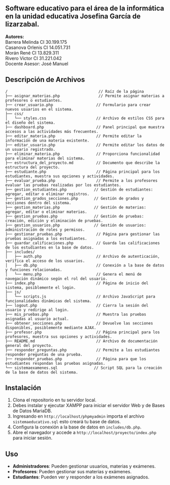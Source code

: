 ## Software educativo para el área de la informática en la unidad educativa Josefina García de lizarzabal.
**Autores:**  
Barrera Melinda CI 30.199.175  
Casanova Orlenis CI 14.051.731  
Morán René CI 13.829.311  
Rivero Victor CI 31.221.042  
Docente Asesor: José Manuel  

## Descripción de Archivos

```
/                                        // Raíz de la página
├── asignar_materias.php                 // Permite asignar materias a profesores o estudiantes.
├── crear_usuario.php                   // Formulario para crear nuevos usuarios en el sistema.
├── css/
│   └── styles.css                      // Archivo de estilos CSS para el diseño del sistema.
├── dashboard.php                       // Panel principal que muestra accesos a las actividades más frecuentes.
├── editar_materia.php                  // Permite editar la información de una materia existente.
├── editar_usuario.php                  // Permite editar los datos de un usuario registrado.
├── eliminar_materia.php                // Proporciona funcionalidad para eliminar materias del sistema.
├── estructura_del_proyecto.md          // Documento que describe la estructura del proyecto.
├── estudiante.php                      // Página principal para los estudiantes, muestra sus opciones y actividades.
├── evaluar_prueba.php                  // Permite a los profesores evaluar las pruebas realizadas por los estudiantes.
├── gestion_estudiantes.php            // Gestión de estudiantes: agregar, editar o eliminar registros.
├── gestion_grados_secciones.php       // Gestión de grados y secciones dentro del sistema.
├── gestion_materias.php               // Gestión de materias: agregar, editar o eliminar materias.
├── gestion_pruebas.php                // Gestión de pruebas: creación, edición y eliminación de pruebas.
├── gestion_usuarios.php               // Gestión de usuarios: administración de roles y permisos.
├── gestionar_pruebas.php               // Página para gestionar las pruebas asignadas a los estudiantes.
├── guardar_calificaciones.php          // Guarda las calificaciones de los estudiantes en la base de datos.
├── includes/
│   ├── auth.php                        // Archivo de autenticación, verifica el acceso de los usuarios.
│   ├── db.php                          // Conexión a la base de datos y funciones relacionadas.
│   └── menu.php                        // Genera el menú de navegación dinámico según el rol del usuario.
├── index.php                           // Página de inicio del sistema, posiblemente el login.
├── js/
│   └── scripts.js                      // Archivo JavaScript para funcionalidades dinámicas del sistema.
├── logout.php                          // Cierra la sesión del usuario y redirige al login.
├── mis_pruebas.php                     // Muestra las pruebas asignadas al usuario actual.
├── obtener_secciones.php               // Devuelve las secciones disponibles, posiblemente mediante AJAX.
├── profesor.php                        // Página principal para los profesores, muestra sus opciones y actividades.
├── README.md                           // Archivo de documentación general del proyecto.
├── responder_preguntas.php             // Permite a los estudiantes responder preguntas de una prueba.
├── responder_pruebas.php               // Página para que los estudiantes respondan las pruebas asignadas.
└── sistemaexamenes.sql                // Script SQL para la creación de la base de datos del sistema.
```

## Instalación

1. Clona el repositorio en tu servidor local.
2. Debes instalar y ejecutar XAMPP para iniciar el servidor Web y de Bases de Datos MariaDB.
3. Ingresando en `http://localhost/phpmyadmin` importa el archivo `sistemaeducativo.sql` esto creará tu base de datos.
4. Configura la conexión a la base de datos en `includes/db.php`.
5. Abre el navegador y accede a `http://localhost/proyecto/index.php` para iniciar sesión.

## Uso

- **Administradores**: Pueden gestionar usuarios, materias y exámenes.
- **Profesores**: Pueden gestionar sus materias y exámenes.
- **Estudiantes**: Pueden ver y responder a los exámenes asignados.
